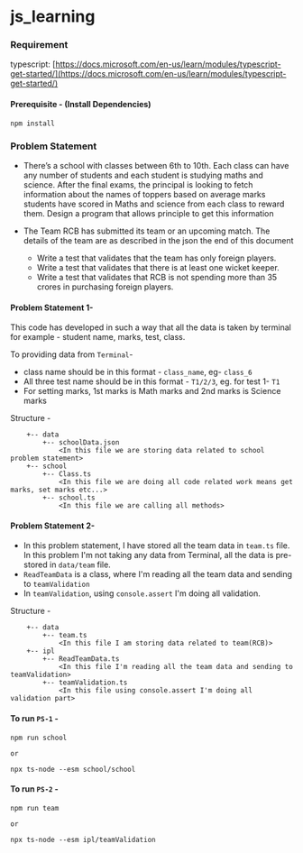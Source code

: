 # js_learning

### Requirement

typescript: [https://docs.microsoft.com/en-us/learn/modules/typescript-get-started/](https://docs.microsoft.com/en-us/learn/modules/typescript-get-started/)

#### Prerequisite - (Install Dependencies)
``npm install``


### Problem Statement

- There’s a school with classes between 6th to 10th. Each class can have any number of students and each student is studying maths and science. After the final exams, the principal is looking to fetch information about the names of toppers based on average marks students have scored in Maths and science from each class to reward them. Design a program that allows principle to get this information


- The Team RCB has submitted its team or an upcoming match. The details of the team are as described in the json the end of this document
    
    - Write a test that validates that the team has only foreign players.
    - Write a test that validates that there is at least one wicket keeper.
    - Write a test that validates that RCB is not spending more than 35 crores in purchasing foreign players.

#### Problem Statement 1- 
This code has developed in such a way that all the data is taken by terminal for example - student name, marks, test, class.

To providing data from `Terminal`-

  - class name should be in this format - `class_name`, eg- ``class_6``
  - All three test name should be in this format - `T1/2/3`, eg. for test 1- ``T1``
  - For setting marks, 1st marks is Math marks and 2nd marks is Science marks

Structure - 
```aidl
    +-- data
        +-- schoolData.json
            <In this file we are storing data related to school problem statement>
    +-- school
        +-- Class.ts
            <In this file we are doing all code related work means get marks, set marks etc...>
        +-- school.ts
            <In this file we are calling all methods>
```

#### Problem Statement 2-

  - In this problem statement, I have stored all the team data in `team.ts` file. In this problem I'm not taking any data from Terminal, all the data is pre-stored in `data/team` file.
  - `ReadTeamData` is a class, where I'm reading all the team data and sending to `teamValidation`
  - In `teamValidation`, using `console.assert` I'm doing all validation.

Structure -
```aidl
    +-- data
        +-- team.ts
            <In this file I am storing data related to team(RCB)>
    +-- ipl
        +-- ReadTeamData.ts
            <In this file I'm reading all the team data and sending to teamValidation>
        +-- teamValidation.ts
            <In this file using console.assert I'm doing all validation part>
```


#### To run `PS-1` - 
```aidl
npm run school
```
`or`
```
npx ts-node --esm school/school
```
#### To run `PS-2` - 
```aidl
npm run team
```
`or`
```
npx ts-node --esm ipl/teamValidation
```


